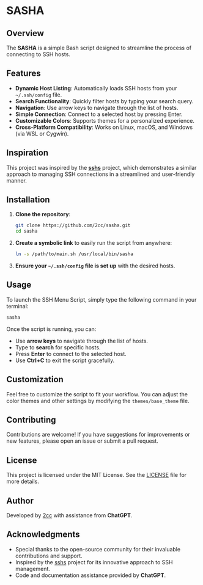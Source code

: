 # SASHA

## Overview

The **SASHA** is a simple Bash script designed to streamline the process of connecting to SSH hosts.

## Features

- **Dynamic Host Listing**: Automatically loads SSH hosts from your `~/.ssh/config` file.
- **Search Functionality**: Quickly filter hosts by typing your search query.
- **Navigation**: Use arrow keys to navigate through the list of hosts.
- **Simple Connection**: Connect to a selected host by pressing Enter.
- **Customizable Colors**: Supports themes for a personalized experience.
- **Cross-Platform Compatibility**: Works on Linux, macOS, and Windows (via WSL or Cygwin).

## Inspiration

This project was inspired by the **[sshs](https://github.com/quantumsheep/sshs)** project, which demonstrates a similar approach to managing SSH connections in a streamlined and user-friendly manner.

## Installation

1. **Clone the repository**:
   ```bash
   git clone https://github.com/2cc/sasha.git
   cd sasha
   ```

2. **Create a symbolic link** to easily run the script from anywhere:
   ```bash
   ln -s /path/to/main.sh /usr/local/bin/sasha
   ```

3. **Ensure your `~/.ssh/config` file is set up** with the desired hosts.

## Usage

To launch the SSH Menu Script, simply type the following command in your terminal:

```bash
sasha
```

Once the script is running, you can:

- Use **arrow keys** to navigate through the list of hosts.
- Type to **search** for specific hosts.
- Press **Enter** to connect to the selected host.
- Use **Ctrl+C** to exit the script gracefully.

## Customization

Feel free to customize the script to fit your workflow. You can adjust the color themes and other settings by modifying the `themes/base_theme` file.

## Contributing

Contributions are welcome! If you have suggestions for improvements or new features, please open an issue or submit a pull request.

## License

This project is licensed under the MIT License. See the [LICENSE](LICENSE) file for more details.

## Author

Developed by [2сс](https://github.com/2сс) with assistance from **ChatGPT**.

## Acknowledgments

- Special thanks to the open-source community for their invaluable contributions and support.
- Inspired by the [sshs](https://github.com/quantumsheep/sshs) project for its innovative approach to SSH management.
- Code and documentation assistance provided by **ChatGPT**.

